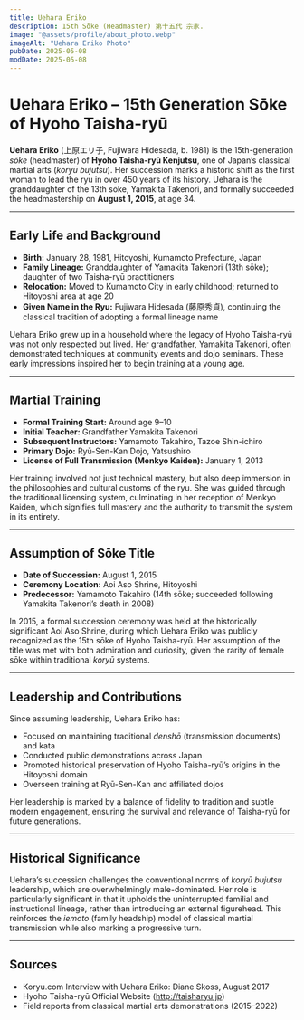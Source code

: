 ```yaml
---
title: Uehara Eriko
description: 15th Sōke (Headmaster) 第十五代 宗家.
image: "@assets/profile/about_photo.webp"
imageAlt: "Uehara Eriko Photo"
pubDate: 2025-05-08
modDate: 2025-05-08
---
```


# Uehara Eriko – 15th Generation Sōke of Hyoho Taisha-ryū

**Uehara Eriko** (上原エリ子, Fujiwara Hidesada, b. 1981) is the 15th-generation *sōke* (headmaster) of **Hyoho Taisha-ryū Kenjutsu**, one of Japan’s classical martial arts (*koryū bujutsu*). Her succession marks a historic shift as the first woman to lead the ryu in over 450 years of its history. Uehara is the granddaughter of the 13th sōke, Yamakita Takenori, and formally succeeded the headmastership on **August 1, 2015**, at age 34.

---

## Early Life and Background

- **Birth:** January 28, 1981, Hitoyoshi, Kumamoto Prefecture, Japan  
- **Family Lineage:** Granddaughter of Yamakita Takenori (13th sōke); daughter of two Taisha-ryū practitioners  
- **Relocation:** Moved to Kumamoto City in early childhood; returned to Hitoyoshi area at age 20  
- **Given Name in the Ryu:** Fujiwara Hidesada (藤原秀貞), continuing the classical tradition of adopting a formal lineage name

Uehara Eriko grew up in a household where the legacy of Hyoho Taisha-ryū was not only respected but lived. Her grandfather, Yamakita Takenori, often demonstrated techniques at community events and dojo seminars. These early impressions inspired her to begin training at a young age.

---

## Martial Training

- **Formal Training Start:** Around age 9–10  
- **Initial Teacher:** Grandfather Yamakita Takenori  
- **Subsequent Instructors:** Yamamoto Takahiro, Tazoe Shin-ichiro  
- **Primary Dojo:** Ryū-Sen-Kan Dojo, Yatsushiro  
- **License of Full Transmission (Menkyo Kaiden):** January 1, 2013

Her training involved not just technical mastery, but also deep immersion in the philosophies and cultural customs of the ryu. She was guided through the traditional licensing system, culminating in her reception of Menkyo Kaiden, which signifies full mastery and the authority to transmit the system in its entirety.

---

## Assumption of Sōke Title

- **Date of Succession:** August 1, 2015  
- **Ceremony Location:** Aoi Aso Shrine, Hitoyoshi  
- **Predecessor:** Yamamoto Takahiro (14th sōke; succeeded following Yamakita Takenori’s death in 2008)

In 2015, a formal succession ceremony was held at the historically significant Aoi Aso Shrine, during which Uehara Eriko was publicly recognized as the 15th sōke of Hyoho Taisha-ryū. Her assumption of the title was met with both admiration and curiosity, given the rarity of female sōke within traditional *koryū* systems.

---

## Leadership and Contributions

Since assuming leadership, Uehara Eriko has:

- Focused on maintaining traditional *denshō* (transmission documents) and kata  
- Conducted public demonstrations across Japan  
- Promoted historical preservation of Hyoho Taisha-ryū’s origins in the Hitoyoshi domain  
- Overseen training at Ryū-Sen-Kan and affiliated dojos

Her leadership is marked by a balance of fidelity to tradition and subtle modern engagement, ensuring the survival and relevance of Taisha-ryū for future generations.

---

## Historical Significance

Uehara’s succession challenges the conventional norms of *koryū bujutsu* leadership, which are overwhelmingly male-dominated. Her role is particularly significant in that it upholds the uninterrupted familial and instructional lineage, rather than introducing an external figurehead. This reinforces the *iemoto* (family headship) model of classical martial transmission while also marking a progressive turn.

---

## Sources

- Koryu.com Interview with Uehara Eriko: Diane Skoss, August 2017  
- Hyoho Taisha-ryū Official Website (http://taisharyu.jp)  
- Field reports from classical martial arts demonstrations (2015–2022)  
